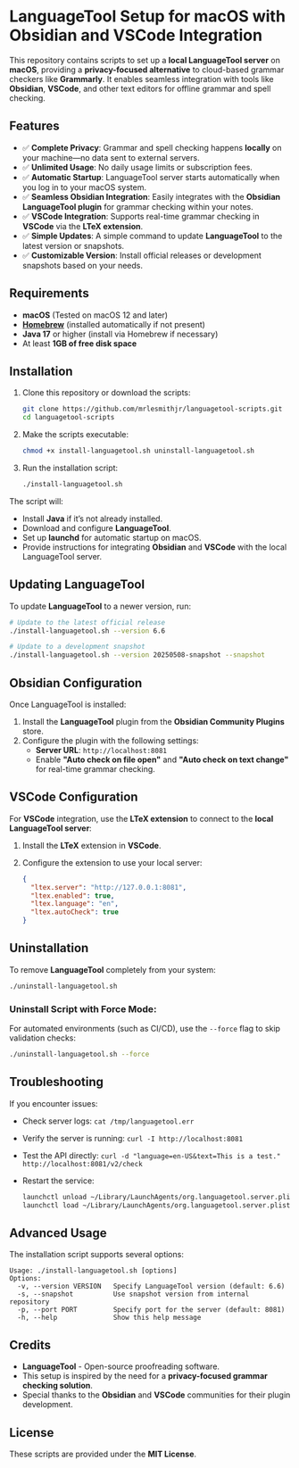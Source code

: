 # LanguageTool Setup for macOS with Obsidian and VSCode Integration

This repository contains scripts to set up a **local LanguageTool server** on **macOS**, providing a **privacy-focused alternative** to cloud-based grammar checkers like **Grammarly**. It enables seamless integration with tools like **Obsidian**, **VSCode**, and other text editors for offline grammar and spell checking.

## Features

- ✅ **Complete Privacy**: Grammar and spell checking happens **locally** on your machine—no data sent to external servers.
- ✅ **Unlimited Usage**: No daily usage limits or subscription fees.
- ✅ **Automatic Startup**: LanguageTool server starts automatically when you log in to your macOS system.
- ✅ **Seamless Obsidian Integration**: Easily integrates with the **Obsidian LanguageTool plugin** for grammar checking within your notes.
- ✅ **VSCode Integration**: Supports real-time grammar checking in **VSCode** via the **LTeX extension**.
- ✅ **Simple Updates**: A simple command to update **LanguageTool** to the latest version or snapshots.
- ✅ **Customizable Version**: Install official releases or development snapshots based on your needs.

## Requirements

- **macOS** (Tested on macOS 12 and later)
- [**Homebrew**](https://brew.sh/) (installed automatically if not present)
- **Java 17** or higher (install via Homebrew if necessary)
- At least **1GB of free disk space**

## Installation

1. Clone this repository or download the scripts:

   ```bash
   git clone https://github.com/mrlesmithjr/languagetool-scripts.git
   cd languagetool-scripts
   ```

2. Make the scripts executable:

   ```bash
   chmod +x install-languagetool.sh uninstall-languagetool.sh
   ```

3. Run the installation script:

   ```bash
   ./install-languagetool.sh
   ```

The script will:

- Install **Java** if it’s not already installed.
- Download and configure **LanguageTool**.
- Set up **launchd** for automatic startup on macOS.
- Provide instructions for integrating **Obsidian** and **VSCode** with the local LanguageTool server.

## Updating LanguageTool

To update **LanguageTool** to a newer version, run:

```bash
# Update to the latest official release
./install-languagetool.sh --version 6.6

# Update to a development snapshot
./install-languagetool.sh --version 20250508-snapshot --snapshot
```

## Obsidian Configuration

Once LanguageTool is installed:

1. Install the **LanguageTool** plugin from the **Obsidian Community Plugins** store.
2. Configure the plugin with the following settings:
   - **Server URL**: `http://localhost:8081`
   - Enable **"Auto check on file open"** and **"Auto check on text change"** for real-time grammar checking.

## VSCode Configuration

For **VSCode** integration, use the **LTeX extension** to connect to the **local LanguageTool server**:

1. Install the **LTeX** extension in **VSCode**.
2. Configure the extension to use your local server:

   ```json
   {
     "ltex.server": "http://127.0.0.1:8081",
     "ltex.enabled": true,
     "ltex.language": "en",
     "ltex.autoCheck": true
   }
   ```

## Uninstallation

To remove **LanguageTool** completely from your system:

```bash
./uninstall-languagetool.sh
```

### **Uninstall Script with Force Mode**:

For automated environments (such as CI/CD), use the `--force` flag to skip validation checks:

```bash
./uninstall-languagetool.sh --force
```

## Troubleshooting

If you encounter issues:

- Check server logs: `cat /tmp/languagetool.err`
- Verify the server is running: `curl -I http://localhost:8081`
- Test the API directly: `curl -d "language=en-US&text=This is a test." http://localhost:8081/v2/check`
- Restart the service:

  ```bash
  launchctl unload ~/Library/LaunchAgents/org.languagetool.server.plist
  launchctl load ~/Library/LaunchAgents/org.languagetool.server.plist
  ```

## Advanced Usage

The installation script supports several options:

```
Usage: ./install-languagetool.sh [options]
Options:
  -v, --version VERSION   Specify LanguageTool version (default: 6.6)
  -s, --snapshot          Use snapshot version from internal repository
  -p, --port PORT         Specify port for the server (default: 8081)
  -h, --help              Show this help message
```

## Credits

- **LanguageTool** - Open-source proofreading software.
- This setup is inspired by the need for a **privacy-focused grammar checking solution**.
- Special thanks to the **Obsidian** and **VSCode** communities for their plugin development.

## License

These scripts are provided under the **MIT License**.
